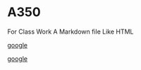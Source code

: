 # A350
For Class Work
A Markdown file
Like HTML

<a href="http://google.com">google</a>

  [google](http://google.com)
